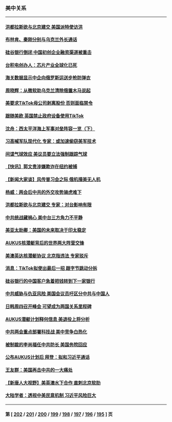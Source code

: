 ### 美中关系
---
#### [洪都拉斯欲与北京建交 美国派特使访洪](../../pages/nf1412576/n13952044.md) 
#### [布林肯、秦刚分别与乌克兰外长通话](../../pages/nf1412576/n13952005.md) 
#### [硅谷银行倒闭 中国初创企业融资渠道被重击](../../pages/nf1412576/n13951323.md) 
#### [台积电创办人：芯片产业全球化已死](../../pages/nf1412576/n13951841.md) 
#### [海关数据显示中企向俄罗斯运送步枪防弹衣](../../pages/nf1412576/n13951828.md) 
#### [周晓辉：从微软助乌克兰清除俄置木马说起](../../pages/nf1412576/n13951787.md) 
#### [美要求TikTok母公司剥离股份 否则面临禁令](../../pages/nf1412576/n13951610.md) 
#### [跟随美欧 英国禁止政府设备使用TikTok](../../pages/nf1412576/n13951675.md) 
#### [沈舟：西太平洋海上军事对垒阵容一览（下）](../../pages/nf1412576/n13951242.md) 
#### [习高喊军队现代化 专家：或加速偷窃美军技术](../../pages/nf1412576/n13950930.md) 
#### [间谍气球效应 美议员要立法强制跟踪气球](../../pages/nf1412576/n13950906.md) 
#### [【快讯】郭文贵涉嫌欺诈在纽约被捕](../../pages/nf1412576/n13950970.md) 
#### [【新闻大家谈】风传普习会之际 俄机撞美无人机](../../pages/nf1412576/n13950870.md) 
#### [杨威：两会后中共的外交攻势骑虎难下](../../pages/nf1412576/n13950428.md) 
#### [洪都拉斯欲与北京建交 专家：对台影响有限](../../pages/nf1412576/n13950556.md) 
#### [中共统战藏祸心 美中台三方角力不平静](../../pages/nf1412576/n13950156.md) 
#### [美亚太助卿：美国的未来取决于印太稳定](../../pages/nf1412576/n13950494.md) 
#### [AUKUS核潜艇背后的世界两大阵营交锋](../../pages/nf1412576/n13950184.md) 
#### [美澳英达核潜艇协议 北京指违法 专家驳斥](../../pages/nf1412576/n13950189.md) 
#### [消息：TikTok拟使出最后一招 跟字节跳动分拆](../../pages/nf1412576/n13950303.md) 
#### [硅谷银行的中国客户急着把钱转到下一家银行](../../pages/nf1412576/n13950236.md) 
#### [中共威胁与仇亚风险 美国会议员吁区分中共与中国人](../../pages/nf1412576/n13950237.md) 
#### [日韩周四召开峰会 可望成为两国关系里程碑](../../pages/nf1412576/n13949952.md) 
#### [AUKUS潜艇计划释何信息 美退役上将分析](../../pages/nf1412576/n13949885.md) 
#### [中共两会重点部署科技战 美中竞争白热化](../../pages/nf1412576/n13949668.md) 
#### [被制裁的李尚福任中共防长 美国务院回应](../../pages/nf1412576/n13949796.md) 
#### [公布AUKUS计划后 拜登：拟和习近平通话](../../pages/nf1412576/n13949736.md) 
#### [王友群：美国再击中共的一大痛处](../../pages/nf1412576/n13949694.md) 
#### [【新唐人大视野】美英澳水下合作 直刺北京软肋](../../pages/nf1412576/n13949693.md) 
#### [大陆学者：透视中美民意机制 习近平风险巨大](../../pages/nf1412576/n13949648.md) 

---
#### 第 [ [202](./202.md) / [201](./201.md) / [200](./200.md) / [199](./199.md) / [198](./198.md) / [197](./197.md) / [196](./196.md) / [195](./195.md) ] 页
